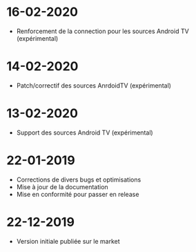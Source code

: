 ﻿# 16-02-2020

- Renforcement de la connection pour les sources Android TV (expérimental)

# 14-02-2020

- Patch/correctif des sources AnrdoidTV (expérimental)

# 13-02-2020

- Support des sources Android TV (expérimental)

# 22-01-2019

- Corrections de divers bugs et optimisations 
- Mise à jour de la documentation
- Mise en conformité pour passer en release

# 22-12-2019

- Version initiale publiée sur le market
